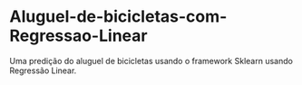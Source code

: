 # Aluguel-de-bicicletas-com-Regressao-Linear
Uma predição do aluguel de bicicletas usando o framework Sklearn usando Regressão Linear.
